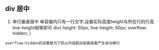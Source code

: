 ## div 居中
1.  单行垂直居中
单容器内只有一行文字,设置实际高度height与所在行的行高line-height相等即可
div{
	height: 50px;
	line-height: 50px;
	overflow: hidden;
}
```
overflow:hidden的设置是为了防止内容超出容器或者产生自动换行

